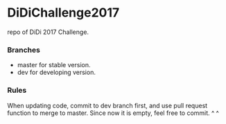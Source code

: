 # DiDiChallenge2017
repo of DiDi 2017 Challenge.

### Branches
- master for stable version.
- dev for developing version.

### Rules
When updating code, commit to dev branch first, and use pull request function to merge to master.
Since now it is empty, feel free to commit. ^ ^
